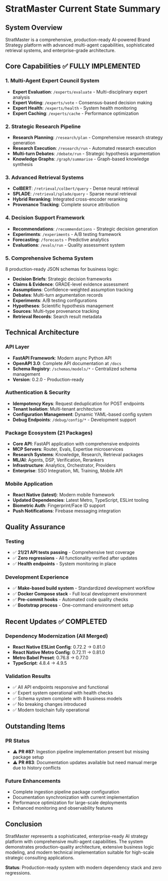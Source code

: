 # StratMaster Current State Summary

## System Overview

StratMaster is a comprehensive, production-ready AI-powered Brand Strategy platform with advanced multi-agent capabilities, sophisticated retrieval systems, and enterprise-grade architecture.

## Core Capabilities ✅ FULLY IMPLEMENTED

### 1. Multi-Agent Expert Council System
- **Expert Evaluation**: `/experts/evaluate` - Multi-disciplinary expert analysis
- **Expert Voting**: `/experts/vote` - Consensus-based decision making
- **Expert Health**: `/experts/health` - System health monitoring
- **Expert Caching**: `/experts/cache` - Performance optimization

### 2. Strategic Research Pipeline
- **Research Planning**: `/research/plan` - Comprehensive research strategy generation
- **Research Execution**: `/research/run` - Automated research execution
- **Multi-turn Debates**: `/debate/run` - Strategic hypothesis argumentation
- **Knowledge Graphs**: `/graph/summarise` - Graph-based knowledge synthesis

### 3. Advanced Retrieval Systems
- **ColBERT**: `/retrieval/colbert/query` - Dense neural retrieval
- **SPLADE**: `/retrieval/splade/query` - Sparse neural retrieval  
- **Hybrid Reranking**: Integrated cross-encoder reranking
- **Provenance Tracking**: Complete source attribution

### 4. Decision Support Framework
- **Recommendations**: `/recommendations` - Strategic decision generation
- **Experiments**: `/experiments` - A/B testing framework
- **Forecasting**: `/forecasts` - Predictive analytics
- **Evaluations**: `/evals/run` - Quality assessment system

### 5. Comprehensive Schema System
8 production-ready JSON schemas for business logic:
- **Decision Briefs**: Strategic decision frameworks
- **Claims & Evidence**: GRADE-level evidence assessment  
- **Assumptions**: Confidence-weighted assumption tracking
- **Debates**: Multi-turn argumentation records
- **Experiments**: A/B testing configurations
- **Hypotheses**: Scientific hypothesis management
- **Sources**: Multi-type provenance tracking
- **Retrieval Records**: Search result metadata

## Technical Architecture

### API Layer
- **FastAPI Framework**: Modern async Python API
- **OpenAPI 3.0**: Complete API documentation at `/docs`
- **Schema Registry**: `/schemas/models/*` - Centralized schema management
- **Version**: 0.2.0 - Production-ready

### Authentication & Security  
- **Idempotency Keys**: Request deduplication for POST endpoints
- **Tenant Isolation**: Multi-tenant architecture
- **Configuration Management**: Dynamic YAML-based config system
- **Debug Endpoints**: `/debug/config/*` - Development support

### Package Ecosystem (21 Packages)
- **Core API**: FastAPI application with comprehensive endpoints
- **MCP Servers**: Router, Evals, Expertise microservices  
- **Research Systems**: Knowledge, Research, Retrieval packages
- **ML/AI**: Agents, DSP, Verification, Rerankers
- **Infrastructure**: Analytics, Orchestrator, Providers
- **Enterprise**: SSO Integration, ML Training, Mobile API

### Mobile Application
- **React Native (latest)**: Modern mobile framework
- **Updated Dependencies**: Latest Metro, TypeScript, ESLint tooling
- **Biometric Auth**: Fingerprint/Face ID support
- **Push Notifications**: Firebase messaging integration

## Quality Assurance

### Testing
- ✅ **21/21 API tests passing** - Comprehensive test coverage
- ✅ **Zero regressions** - All functionality verified after updates  
- ✅ **Health endpoints** - System monitoring in place

### Development Experience
- ✅ **Make-based build system** - Standardized development workflow
- ✅ **Docker Compose stack** - Full local development environment
- ✅ **Pre-commit hooks** - Automated code quality checks
- ✅ **Bootstrap process** - One-command environment setup

## Recent Updates ✅ COMPLETED

### Dependency Modernization (All Merged)
- **React Native ESLint Config**: 0.72.2 → 0.81.0
- **React Native Metro Config**: 0.72.11 → 0.81.0  
- **Metro Babel Preset**: 0.76.8 → 0.77.0
- **TypeScript**: 4.8.4 → 4.9.5

### Validation Results
- ✅ All API endpoints responsive and functional
- ✅ Expert system operational with health checks
- ✅ Schema system complete with 8 business models
- ✅ No breaking changes introduced
- ✅ Modern toolchain fully operational

## Outstanding Items

### PR Status
- ⚠️ **PR #87**: Ingestion pipeline implementation present but missing package setup
- ⚠️ **PR #83**: Documentation updates available but need manual merge due to history conflicts

### Future Enhancements
- Complete ingestion pipeline package configuration
- Documentation synchronization with current implementation  
- Performance optimization for large-scale deployments
- Enhanced monitoring and observability features

## Conclusion

StratMaster represents a sophisticated, enterprise-ready AI strategy platform with comprehensive multi-agent capabilities. The system demonstrates production-quality architecture, extensive business logic modeling, and modern technical implementation suitable for high-scale strategic consulting applications.

**Status**: Production-ready system with modern dependency stack and zero regressions.